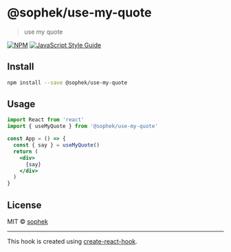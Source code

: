 # @sophek/use-my-quote

> use my quote

[![NPM](https://img.shields.io/npm/v/@sophek/use-my-quote.svg)](https://www.npmjs.com/package/@sophek/use-my-quote) [![JavaScript Style Guide](https://img.shields.io/badge/code_style-standard-brightgreen.svg)](https://standardjs.com)

## Install

```bash
npm install --save @sophek/use-my-quote
```

## Usage

```jsx
import React from 'react'
import { useMyQuote } from '@sophek/use-my-quote'

const App = () => {
  const { say } = useMyQuote()
  return (
    <div>
      {say}
    </div>
  )
}
```

## License

MIT © [sophek](https://github.com/sophek)

---

This hook is created using [create-react-hook](https://github.com/hermanya/create-react-hook).

